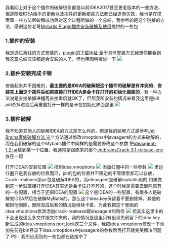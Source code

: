 我看网上对于这个插件的破解很多都是以前IDEA2017甚至更老版本的一些方法，但是随着IDEA版本的更新以及插件的更新那些方法都已经逐渐失效，我也是在摸索着一些方法后破解成功后对这个过程所做的一个总结，我参考的是这个链接的方法，感谢这位老哥[Mybatis Plugin插件安装破解及使用](https://blog.csdn.net/u011410529/article/details/54098067)提供的一些包

### 1.插件的安装
我是通过离线的方式安装的，[plugin的下载地址](https://github.com/LeeWiHong/WiHongNoteBook/blob/master/JAVA/%E3%80%90%E5%8D%95%E7%8B%AC%E5%8C%85%E3%80%91MyBatis%20V3.58.zip)
至于具体安装方式我想你能看到我这篇总结应该都是会安装的人了，但也用图稍微说一下
![](https://ws4.sinaimg.cn/large/006tNbRwgy1fvevovv6l9j318g110jwh.jpg)

### 2.插件安装完成卡顿
安装起来并不困难的，**最主要的是IDEA的破解跟这个插件的破解是有冲突的**，**安装完上面这个插件后如果直接打开IDEA是会卡在打开的初始化揭面的**，有一种方法说是直接杀掉进程再直接重启就OK了，但照我所安装的情况来看我这里是kill pid杀掉进程后再重启打开一样的是卡在初始化界面那里
![](https://ws4.sinaimg.cn/large/006tNbRwgy1fvevtewtmvj30zk0m8x2a.jpg)

### 3.插件破解
我不知道其他人的破解IDEA的方式是怎么样的，但是我的破解方式是参考[Jet Brains家族破解方法
](https://www.jianshu.com/p/f404994e2843)这个方法通过修改vmoptions中javaagent的方式来破解的，而在我们破解的这个Mybatis插件中同样的是需要修改这个参数
把[ideaagent-1.2.jar](https://github.com/LeeWiHong/WiHongNoteBook/blob/master/JAVA/jar%E5%8C%85/ideaagent-1.2.jar)放到某一个位置，我通常是跟原来的那个[JetbrainsCrack-3.1-release-enc](https://github.com/LeeWiHong/WiHongNoteBook/blob/master/JAVA/jar%E5%8C%85/JetbrainsCrack-3.1-release-enc.jar)放在一起

打开IDEA的安装位置
![](https://ws2.sinaimg.cn/large/006tNbRwgy1fvew7ghxdmj31eq0ogn8a.jpg)
找到idea.vmoptions
![](https://ws1.sinaimg.cn/large/006tNbRwgy1fvew93rvq1j31ee0o8ahr.jpg)
添加红圈中的一些参数
![](https://ws4.sinaimg.cn/large/006tNbRwgy1fvewae1ttxj310i0leaek.jpg)
里边红圈只是我存放的位置而已，jar的包的位置并不限定的不管哪里都可以存放，Crack-realease那jar包是破解IDEA的，而ideaagent是破解mybatis用的
如果做到这一步就直接打开IDEA其实还是会卡住打不开的，这个时候是需要去删除原有的一些配置，相当于还原IDEA的配置
![](https://ws2.sinaimg.cn/large/006tNbRwgy1fvewh40j6xj31kw0n0tmg.jpg)
这个是IDEA的一些配置，有很多人是破解完IDEA然后在破解MyBatis的，那么这个idea.key保留着不要删除掉，其他的都把他删除，删除完成后我的情况是继续卡着，为此我把这个里面的idea.vmoptions修改添加crack-realease跟ideaagent的路径
![](https://lh3.googleusercontent.com/-KoJb3dRPpYg/W6IBIEBkxyI/AAAAAAAAADo/K3J-fZsblOkGRgnA4Z1-8F83PG01HFNMwCHMYCw/I/15373437734311.jpg)
但其实这里卡的不会出现这么多文件跟文件夹的，我的情况是这里只有出现先前留下的idea.key 新生成的idea.vmoptions port.lock这三个文件，我把idea.vmoptions修改一下添加先前在bin目录下idea.vmoptions中javaagent的参数后再打开就完美解决问题了
PS：我所应用到的一些包都在链接中了



